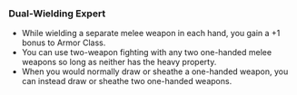 ### Dual-Wielding Expert

- While wielding a separate melee weapon in each hand, you gain a +1 bonus to Armor Class.
- You can use two-weapon fighting with any two one-handed melee weapons so long as neither has the heavy property.
- When you would normally draw or sheathe a one-handed weapon, you can instead draw or sheathe two one-handed weapons.
